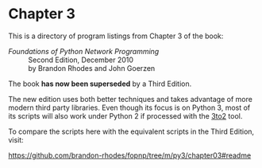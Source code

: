 
# Chapter 3

This is a directory of program listings from Chapter 3 of the book:

<dl>
<dt><i>Foundations of Python Network Programming</i></dt>
<dd>
Second Edition, December 2010<br>
by Brandon Rhodes and John Goerzen
</dd>
</dl>

The book **has now been superseded** by a Third Edition.

The new edition uses both better techniques
and takes advantage of more modern third party libraries.
Even though its focus is on Python 3, most of its scripts
will also work under Python 2 if processed with the
[3to2](https://pypi.python.org/pypi/3to2) tool.

To compare the scripts here with the equivalent scripts
in the Third Edition, visit:

https://github.com/brandon-rhodes/fopnp/tree/m/py3/chapter03#readme

